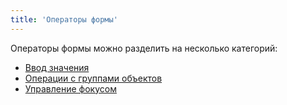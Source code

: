```yaml
---
title: 'Операторы формы'
---
```


Операторы формы можно разделить на несколько категорий:

-   [Ввод значения](Value_input.md)
-   [Операции с группами объектов](Object_group_operations.md)
-   [Управление фокусом](Focus_operations.md)

 

 
